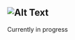 ![Alt Text](https://github.com/KrzysztofSobol/krzysztofsobol.xyz/blob/master/src/main/resources/title.png)
---
Currently in progress
